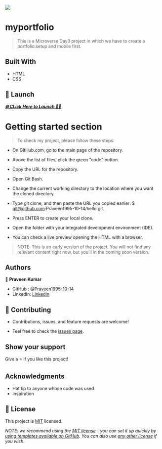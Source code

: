 ![](https://img.shields.io/badge/Microverse-blueviolet)
# myportfolio

> This is a Microverse Day3 project in which we have to create a portfolio:setup and mobile first.



## Built With

- HTML
- CSS
 
 ## 🛫 Launch
 ***[🌐 CLick Here to Launch 🧑‍✈️](https://praveen1995-10-14.github.io/)***
 
 
 
# Getting started section

> To check my project, please follow these steps:

  - On GitHub.com, go to the main page of the repository.

  - Above the list of files, click the green "code" button.

  - Copy the URL for the repository.

  - Open Git Bash.

  - Change the current working directory to the location     where you want the cloned directory.

  - Type git clone, and then paste the URL you copied earlier: $ git@github.com:Praveen1995-10-14/hello.git.

  - Press ENTER to create your local clone.

  - Open the folder with your integrated development environment (IDE).

  - You can check a live preview opening the HTML with a browser.

 > NOTE:
   This is an early version of the project. You will not find any relevant content right now, but you'll in the coming soon version.


## Authors

👤 **Praveen Kumar**

- GitHub  :  [@Praveen1995-10-14](https://github.com/Praveen1995-10-14)
- LinkedIn:  [LinkedIn](https://www.linkedin.com/in/praveen-kumar-85791a101/)



## 🤝 Contributing

- Contributions, issues, and feature requests are welcome!

- Feel free to check the [issues page](../../issues/).


## Show your support

Give a ⭐️ if you like this project!


## Acknowledgments

- Hat tip to anyone whose code was used
- Inspiration



## 📝 License

This project is [MIT](./LICENSE) licensed.

_NOTE: we recommend using the [MIT license](https://choosealicense.com/licenses/mit/) - you can set it up quickly by [using templates available on GitHub](https://docs.github.com/en/communities/setting-up-your-project-for-healthy-contributions/adding-a-license-to-a-repository). You can also use [any other license](https://choosealicense.com/licenses/) if you wish._
